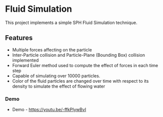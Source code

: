 # Fluid Simulation

This project implements a simple SPH Fluid Simulation technique.

## Features

* Multiple forces affecting on the particle
* Inter-Particle collision and Particle-Plane (Bounding Box) collision implemented
* Forward Euler method used to compute the effect of forces in each time step
* Capable of simulating over 10000 particles.
* Color of the fluid particles are changed over time with respect to its density to simulate the effect of flowing water

### Demo

* Demo - https://youtu.be/-ffkPIywBvI
